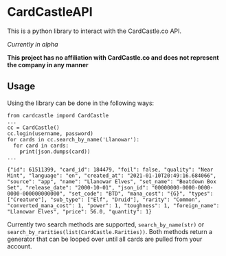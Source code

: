 # CardCastleAPI
This is a python library to interact with the CardCastle.co API. 

*Currently in alpha*

**This project has no affiliation with CardCastle.co and does not represent the company in any manner**

## Usage
Using the library can be done in the following ways:
```
from cardcastle impord CardCastle
...
cc = CardCastle()
cc.login(username, password)
for cards in cc.search_by_name('Llanowar'):
  for card in cards:
    print(json.dumps(card))
...

{"id": 61511399, "card_id": 184479, "foil": false, "quality": "Near Mint", "language": "en", "created_at": "2021-01-10T20:49:16.684066", "source": "app", "name": "Llanowar Elves", "set_name": "Beatdown Box Set", "release_date": "2000-10-01", "json_id": "00000000-0000-0000-0000-000000000000", "set_code": "BTD", "mana_cost": "{G}", "types": ["Creature"], "sub_type": ["Elf", "Druid"], "rarity": "Common", "converted_mana_cost": 1, "power": 1, "toughness": 1, "foreign_name": "Llanowar Elves", "price": 56.0, "quantity": 1}
```

Currently two search methods are supported, `search_by_name(str)` or `search_by_rarities(list(CardCastle.Rarities))`. Both methods return a generator that can be looped over until all cards are pulled from your account.
